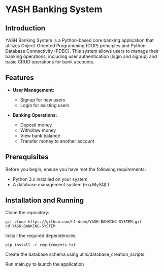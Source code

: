 # YASH Banking System

## Introduction

YASH Banking System is a Python-based core banking application that utilizes Object-Oriented Programming (OOP) principles 
and Python Database Connectivity (PDBC). 
This system allows users to manage their banking operations, including user authentication (login and signup) and 
basic CRUD operations for bank accounts.

## Features

- **User  Management:**
  - Signup for new users
  - Login for existing users
  

- **Banking Operations:**
  - Deposit money
  - Withdraw money
  - View bank balance
  - Transfer money to another account

## Prerequisites

Before you begin, ensure you have met the following requirements:

- Python 3.x installed on your system
- A database management system (e.g.MySQL)

## Installation and Running

Clone the repository:

```
git clone https://github.com/h1-dden/YASH-BANKING-SYSTEM.git
cd YASH-BANKING-SYSTEM
```

Install the required dependencies:
```
pip install -r requirements.txt
```
Create the database schema using utils/database_creation_scripts.

Run main.py to launch the application